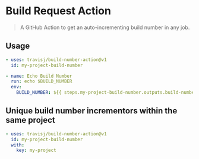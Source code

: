 # Build Request Action

> A GitHub Action to get an auto-incrementing build number in any job.

## Usage

```yml
- uses: travisj/build-number-action@v1
  id: my-project-build-number

- name: Echo Build Number
  run: echo $BUILD_NUMBER
  env:
    BUILD_NUMBER: ${{ steps.my-project-build-number.outputs.build-number }}
```

## Unique build number incrementors within the same project

```yml
- uses: travisj/build-number-action@v1
  id: my-project-build-number
  with:
    key: my-project
```
